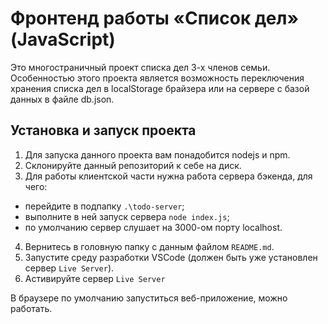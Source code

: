 # Фронтенд работы «Список дел» (JavaScript)

Это многостраничный проект списка дел 3-х членов семьи.
Особенностью этого проекта является возможность переключения хранения списка дел в
localStorage брайзера или на сервере с базой данных в файле db.json.

## Установка и запуск проекта

1. Для запуска данного проекта вам понадобится nodejs и npm.
2. Склонируйте данный репозиторий к себе на диск.
3. Для работы клиентской части нужна работа сервера бэкенда, для чего:

- перейдите в подпапку `.\todo-server`;
- выполните в ней запуск сервера `node index.js`;
- по умолчанию сервер слушает на 3000-ом порту localhost.

4. Вернитесь в головную папку с данным файлом `README.md`.
5. Запустите среду разработки VSCode (должен быть уже установлен сервер `Live Server`).
6. Астивируйте сервер `Live Server`

В браузере по умолчанию запуститься веб-приложение, можно работать.
